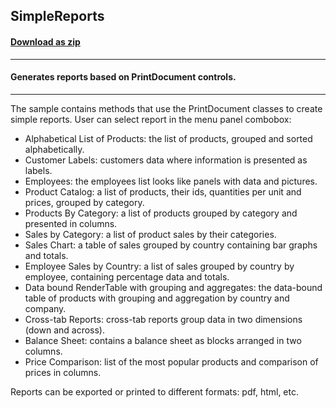 ## SimpleReports
#### [Download as zip](https://grapecity.github.io/DownGit/#/home?url=https://github.com/GrapeCity/ComponentOne-WPF-Samples/tree/master/NET_462/PrintDocument/CS/SimpleReports)
____
#### Generates reports based on PrintDocument controls.
____
The sample contains methods that use the PrintDocument classes to create simple reports.
User can select report in the menu panel combobox:

* Alphabetical List of Products: the list of products, grouped and sorted alphabetically.
* Customer Labels: customers data where information is presented as labels.
* Employees: the employees list looks like panels with data and pictures.
* Product Catalog: a list of products, their ids, quantities per unit and prices, grouped by category.
* Products By Category: a list of products grouped by category and presented in columns.
* Sales by Category: a list of product sales by their categories.
* Sales Chart: a table of sales grouped by country containing bar graphs and totals.
* Employee Sales by Country: a list of sales grouped by country by employee, containing percentage data and totals.
* Data bound RenderTable with grouping and aggregates: the data-bound table of products with grouping and aggregation by country and company.
* Cross-tab Reports: cross-tab reports group data in two dimensions (down and across).
* Balance Sheet: contains a balance sheet as blocks arranged in two columns.
* Price Comparison: list of the most popular products and comparison of prices in columns.
 
Reports can be exported or printed to different formats: pdf, html, etc.
